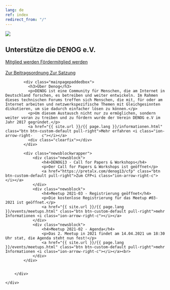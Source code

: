 ```yaml
---
lang: de
ref: index
redirect_from: "/"
---
```

<div id="mainpage">
    <div class="pagecontentblock">
        <div class="mainpagebox mainpageboxlarge">
            <div>
                <div class="container">
                    <div class="row">
                        <div class="col-sm-6">
                             <a href="{{ site.url }}/{{ page.lang }}/meetings/denog13/index.html" class="btn btn-custom-default pull-right"><img src="{{ site.url }}/images/logo/denog13.png" id="mainpagelogo" /></a>
                        </div>
                        <div class="col-sm-6">
                        <h2 class="mainpageboxheadline">Unterstütze die DENOG e.V.</h2>
                        <p><a href="/files/verein/DENOG_Antrag_Mitgliedschaft_v18_SEPA_20181002.pdf" class="btn btn-custom-default">Mitglied werden <i class="ion-arrow-right-c"></i></a> <a href="/files/verein/DENOG_Antrag_Foerdermitgliedschaft_v18_20181002.pdf" class="btn btn-custom-default">Fördermitglied werden <i class="ion-arrow-right-c"></i></a><br /> <br />
                        <a href="/files/gov/20201110_DENOG_Beitragsordnung FINAL 20201110.pdf" class="btn btn-custom-default">Zur Beitragsordnung <i class="ion-arrow-right-c"></i></a> <a href="/files/verein/20171124-DENOG_Satzung.pdf" class="btn btn-custom-default">Zur Satzung <i class="ion-arrow-right-c"></i></a></p>
                        </div>
                    </div>
                </div>
            </div>
        </div>
        <div class="container">


            <div class="mainpagepaddedbox">
              <h3>Über Denog</h3>
              <p>DENOG ist eine Community für Menschen, die am Internet in Deutschland forschen, es betreiben und weiter entwickeln. Im Rahmen dieses technischen Forums treffen sich Menschen, die mit, für oder am Internet arbeiten und netzwerkspezifische Themen mit Gleichgesinnten diskutieren, um sie dadurch einfacher lösen zu können.</p>
              <p>Um diesem Austausch nicht nur zu ermöglichen, sondern weiter voran zu treiben und zu fördern wurde der Verein DENOG e.V im Jahr 2017 gegründet.</p>
              <a href="{{ site.url }}/{{ page.lang }}/informationen.html" class="btn btn-custom-default pull-right">Mehr erfahren <i class="ion-arrow-right-    c"></i></a>
              <div class="clearfix"></div>
            </div>

            <div class="newsblockwrapper">
                <div class="newsblock">
                    <h4>DENOG13 - Call for Papers & Workshops</h4>
                    <p>Der Call for Papers & Workshops ist geöffnet</p>
                    <a href="https://pretalx.com/denog13/cfp" class="btn btn-custom-default pull-right">Zum CFP<i class="ion-arrow-right-c"></i></a>
                </div>
                <div class="newsblock">
                    <h4>Meetup 2021-03 - Registrierung geöffnet</h4>
                    <p>Die kostenlose Registrierung für das Meetup #03-2021 ist geöffnet.</p>
                    <a href="{{ site.url }}/{{ page.lang }}/events/meetups.html" class="btn btn-custom-default pull-right">mehr Informationen <i class="ion-arrow-right-c"></i></a>
                </div>
                <div class="newsblock">
                    <h4>Meetup 2021-02 - Agenda</h4>
                    <p>Das 2. Meetup in 2021 findet am 14.04.2021 um 18:30 Uhr stat, die Agenda steht nun fest!</p>
                    <a href="{{ site.url }}/{{ page.lang }}/events/meetups.html" class="btn btn-custom-default pull-right">mehr Informationen <i class="ion-arrow-right-c"></i></a><br>
                </div>
            </div>


        </div>

    </div>
</div>
